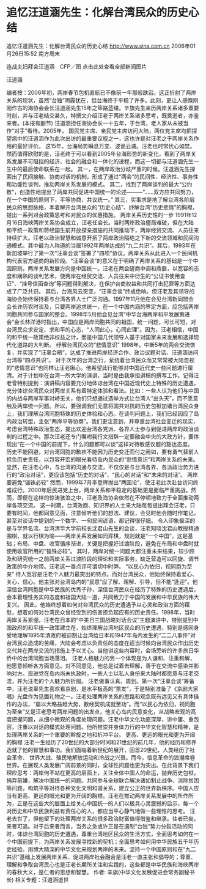 # 追忆汪道涵先生：化解台湾民众的历史心结

追忆汪道涵先生：化解台湾民众的历史心结
http://www.sina.com.cn 2006年01月26日15:52 南方周末


连战夫妇拜会汪道涵　CFP／图
点击此处查看全部新闻图片




汪道涵


编者按：2006年初，两岸春节包机直航已不像前一年那般跌宕。这正折射了两岸关系的现状，虽然“台独”阴霾犹在，但台海终于平稳了许多。此刻，更让人感慨刚刚作古的海协会会长汪道涵先生15年之筚路蓝缕。辛旗先生亲历两岸关系诸多重要时刻，并与汪老结交甚久，特撰文介绍汪老于两岸关系诸多思考，既奠逝者，亦鉴来者。(本报有删节)
汪道涵担任海协会长一十五年，于台湾，老人家从未被当作“对手”看待。2005年，
国民党主席、亲民党主席访问大陆，两位党主席均把探望病中的汪道涵作为此次出访的最重要议程之一，这也许是对汪老之于两岸关系作用的最好评价。
这15年，台海局势瞬息万变、波诡云谲。汪老也时常忧心如焚。然而值得欣慰的是，汪老终于可以看到2005年台海形势的新变化，看到了两岸关系发展不可阻挡的经济、社会的融合和一体化的进程，而这一切都与汪道涵先生一生中的最后使命联系在一起。
其一，在两岸政治分歧严重的时候，汪道涵先生探索出了民间接触、协商对话的机制，形成了通过“两会”的民间性、经济性、事务性和功能性谈判，推动两岸关系发展的模式。
其二，找到了两岸谈判的最大“公约数”，创造性地提出了两岸共同促进中国统一的论述———“……双方应共同努力，在一个中国的原则下，平等协商，共议统一。”
其三，实事求是地了解台湾各阶层民众的思想脉络，本着解开台湾民众的“历史心结”、纾解台湾“历史悲情”的胸襟，提出一系列对台政策思考和对民众的优惠措施。
两岸关系历史性的一步
1991年12月16日海峡两岸关系协会成立，汪老任会长。当时两岸政治僵局难破，但在大陆和平统一政策和蒋经国生前开放探亲措施的共同推动下，两岸经贸交流、人员往来持续扩大。汪老以政治智慧和诚意开拓了两岸政治隔绝之下新的交流领域和民间沟通模式。其中最为人称道的当属1992年两岸达成的“九二共识”。其后，1993年在新加坡举行了第一次“汪辜会谈”签署了“四项”协议。两岸关系从此进入一个民间机构代表官方磋商的新阶段。“汪辜会谈”的意义在于明确了两岸关系的基础是一个中国原则，两岸关系发展方向是中国统一。汪老在两会磋商中调和鼎鼐，以宽容的态度和娴熟的谈判艺术，使两岸在经贸交流、人员往来中衍生的“公证书使用查证”、“挂号信函查询”等问题得到解决，在保护台商权益和共同打击犯罪等方面达成了广泛共识。
其后，台海风云突变，“汪辜会谈”终成绝响。但汪老及其领导的海协会始终保持着与台湾各界人士广泛沟通。1997年11月他在会见台湾新同盟会会长许历农时谈及，只要两岸追求统一，在一个中国内涵的界定方面，应包括两岸同胞共同参与国家的整合。1998年5月他会见台湾“中华台海两岸和平发展策进会”会长林洋港时指出，中国应是两岸同胞共同的祖国，统一问题，可长可短，对台湾民众求安定、求和平的心态，“人同此心，心同此理”。因为，汪老相信，中国的和平统一政策绝非权益之计，而是中国几代领导人基于对国家未来发展和选择现代化道路的大判断。
纾解台湾民众的“悲情意识”
1998年，中断5年的两会交流恢复，并实现了“汪辜会晤”，达成了推进两岸经济合作、政治议题对话、汪道涵访问台湾等“四点共识”。
对于次年的台湾之行，萦绕着台湾民众而又常常被大陆忽视的“悲情意识”也同样让汪老揪心。他希望此行能够对中国近代史一些问题进行厘清。对于计划中在台湾一所大学的演讲，当时是由我承担讲稿的撰写工作。记得汪老曾特别提到：演讲稿内容要充分地体谅台湾在中国近现代史上特殊的历史遭遇，充分体谅台湾民众对两岸关系有着特定体验和看法。比如：一些人认为他们与中国的内战与两岸军事对峙无关，他们只想通过选举方式让台湾人“出头天”，而不愿意触及两岸统一问题。所以，要强调我们无意将国共对抗的历史包袱加诸台湾民众身上，我们理解台湾同胞特殊的历史体验和心态。在谈判问题上，我们已经因应了岛内政治转型，主张“两岸平等协商”。我们更注意到，并尊重台湾社会变迁的现实，考虑台湾特殊政治生态，提出欢迎台湾各党派、各界人士参与到促进两岸的政治谈判的过程之中。那次汪老还专门嘱咐我行文措辞一定要融会中央的大政方针，要体现出“在一个中国的前提下，什么问题都可以谈”这样对待敏感议题的豁达态度。
历史不能回避，对台湾同胞的歉疚不能因为历史变迁而付之阙如，要有勇气替前人担负历史责任，以包容开宏的眼光看待岛内民众的“悲情意识”和两岸关系的未来。显然，在汪老心中，与台湾的沟通与交流，不仅仅是与台湾各界、各派政治势力进行的“政治对话”，更应该包括“历史的对话”、“民心的对话”和“未来的对话”。
两岸要避免“锱铢必较”
然而，1999年7月李登辉抛出“两国论”，使汪老此次赴台访问终难成行。2000年后民进党上台，两岸关系和平稳定的基础更是面临严重挑战。然而，即便在这样的惊涛骇浪之中，汪老及海协会依然在不停顿地致力于全面推动两岸各项交流。
这一时期，台湾政商、知识界的人士来大陆每每提出拜会汪老，只要有时间，他都同意见面，注意倾听他们的想法、建议，会见时他会随时作笔记，甚至对谈话中提到的一个数字、一句民间谚语，都记得很仔细。
令人印象最深的是与学界名流、台湾清华大学前校长沈君山先生的会谈，汪老知晓沈君山教授精通围棋，就以行棋为喻——两岸关系发展如同弈棋，规则就是“一个中国”，这是基础；布局、中盘、收官循序渐进，关键是把握好过渡阶段，避免在布局和中盘时就使用收官所用的“锱铢必较”。
其时，两岸对统一问题大都注重未来结果，较少顾及和研究统一之前两岸关系过渡阶段的理论和实际事务，缺乏营造可以回旋、调节政策的中介地带。汪老这一番点评可谓切中时弊。
“以民心为依归，视同胞为至亲”
待人宽容是汪老个人魅力最突出的特点。而对台湾民众，他始终保持着爱心、关心、信心。他主张对台湾岛内的“民意”应了解、理解、引导，但不能“逢迎”。他深信台湾同胞是中华民族的优秀子孙，深信台湾民众在经历了特殊的历史遭遇后，会本着理性务实的态度和祖国大陆一道，共同致力于中国的发展和中华民族的伟大复兴。
因此，他始终想着如何对台湾民众的历史遭遇予以心灵和政治方面的藉慰，想着如何对台湾民众曾经受到的伤害担负起应有的历史责任。1998年，当时两岸关系紧绷，汪老在日本的“中美日三国战略对话会议”主题演讲中，特别提到中国政府的和平统一政策建立在，始终理解台湾地区民众的历史遭遇，特别是感同身受地理解1895年清政府被迫割让台湾给日本和1947年岛内发生的“二二八事件”对台湾民众造成的苦痛，大陆会考虑以负责任的态度在适当时候向台湾民众作出历史交代并在两岸交流的措施上予以关心。当他讲这些内容时，会场旁听的许多旅日华侨中的台湾同胞当场落泪。
汪老人格魅力的另一个体现是为人谦和、注重和解，他愿意倾听各方面意见。对不同意见，他总是试着去理解，善于在交流中感染并影响对方。民进党在岛内尚未执政时，一些人士以私人身份来大陆时都愿意与汪老交流，并为汪老的个人魅力所折服。
汪老做事认真、周到。第一次“汪辜会谈”筹备中，汪老说辜先生喜欢看京剧，是水平极高的“票友”，于是特别准备了《京剧大家唱》光盘作为见面礼物之一。汪老处理两岸关系的思路和观念既有远见又有具体操作的办法，“屡以大略益趋大势，数经契机成就至功”。而“以民心为依归，视同胞为至亲”又是汪老思考两岸问题的出发点，他关心岛内民意变化，从战略宏观的高度把握问题，从细小微观的角度处理问题。汪老中华文化功底深厚，讲中庸、重包容，注重以对话的模式处理问题。他所推崇并身体力行的中华文化智慧和精神，是处理两岸关系的一个重要的斡旋之地和折冲平台。
更高、更远的眼光和更为开阔的胸襟
汪老一生经历了20世纪的大部分时间和21世纪的前几年，他的经历和修养造就了他的智慧和事功。我们面临着新世纪的展开，回首20世纪，人类经历了社会革命、
世界大战、殖民地解放运动和冷战之兴衰。而今，信息革命的浪潮席卷世界。在展现人类发展广阔前景的同时，全球性问题也更为突出。在此背景下我们理应思考：两岸何不站在更高的层面上，关注全体中国人的命运，抛弃历史包袱，捐弃前嫌，解决中国统一的问题。共同参与全球联合解决诸如制止战争、消除贫困等问题，构筑平等对待各种文化文明和谐关系，建立公正的世界新秩序。中国人应当有更高、更远的眼光和更为开阔的胸襟。汪老在推动两岸关系发展中的所作所为，正是在这些大的层面上给关心中国统一的人们以极具心灵震撼的启示，每一个对历史和中华民族利益有责任心的人，都应当平心静气地做一些理性的思考。
汪老去世了，但他留下的处理两岸关系的很多政治财富值得借鉴和继承。往者已矣，来者可追。对于后来者而言，当务之急或许正是在遏制“台独”势力分裂活动的同时，体谅台湾同胞的历史遭遇，尊重台湾地区民众的生活方式，全面思考如何在一个中国前提下，为两岸关系发展寻找新的契机；全面思考如何用中华民族五千年历史经验、用博大精深的中华文化来规划两岸的未来。坚持一个中国原则和在“九二共识”基础上发展两岸关系、促进两岸社会融合是汪老一直主张和倡导的；尊重、理解和争取台湾民心也是汪老长期所关注和实践的，这些都是中华民族和海峡两岸的春秋大义，是仁者的思想和智慧。
作者: 辛旗(中华文化发展促进会常务副秘书长)
相关专题：汪道涵逝世 

